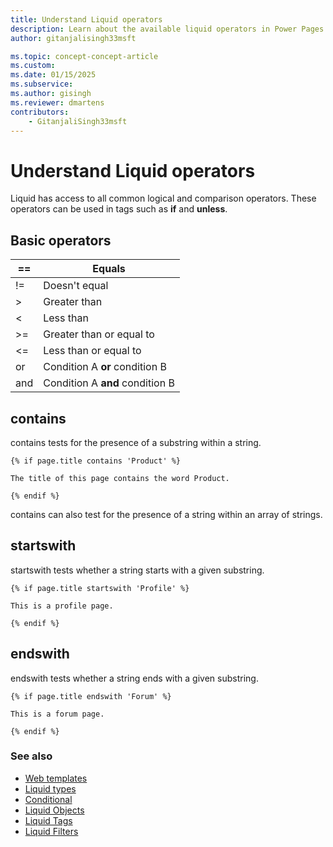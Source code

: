 ```yaml
---
title: Understand Liquid operators
description: Learn about the available liquid operators in Power Pages.
author: gitanjalisingh33msft

ms.topic: concept-concept-article
ms.custom: 
ms.date: 01/15/2025
ms.subservice:
ms.author: gisingh
ms.reviewer: dmartens
contributors:
    - GitanjaliSingh33msft
---
```


# Understand Liquid operators

Liquid has access to all common logical and comparison operators. These operators can be used in tags such as **if** and **unless**.

## Basic operators

| ==    | Equals                          |
|-------|---------------------------------|
| !=    | Doesn't equal                  |
| &gt;  | Greater than                    |
| &lt;  | Less than                       |
| &gt;= | Greater than or equal to        |
| &lt;= | Less than or equal to           |
| or    | Condition A **or** condition B  |
| and   | Condition A **and** condition B |

## contains

contains tests for the presence of a substring within a string.

```
{% if page.title contains 'Product' %}

The title of this page contains the word Product.

{% endif %}
```

contains can also test for the presence of a string within an array of strings.

## startswith

startswith tests whether a string starts with a given substring.

```
{% if page.title startswith 'Profile' %}

This is a profile page.

{% endif %}
```

## endswith

endswith tests whether a string ends with a given substring.

```
{% if page.title endswith 'Forum' %}

This is a forum page.

{% endif %}
```

### See also

- [Web templates](../web-templates.md)  
- [Liquid types](liquid-types.md)  
- [Conditional](liquid-conditional-operators.md)  
- [Liquid Objects](liquid-objects.md)  
- [Liquid Tags](liquid-tags.md)  
- [Liquid Filters](liquid-filters.md)
